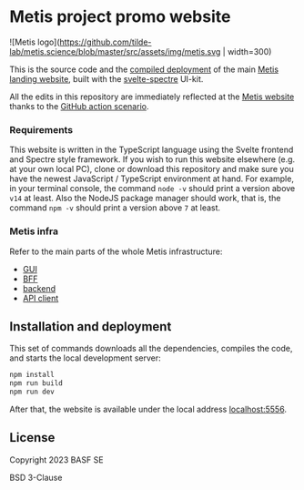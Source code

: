 # Metis project promo website

![Metis logo](https://github.com/tilde-lab/metis.science/blob/master/src/assets/img/metis.svg | width=300)

This is the source code and the [compiled deployment](https://github.com/tilde-lab/metis.science/tree/gh-pages) of the main [Metis landing website](https://metis.science), built with the [svelte-spectre](https://kit.metis.science) UI-kit.

All the edits in this repository are immediately reflected at the [Metis website](https://metis.science) thanks to the [GitHub action scenario](https://github.com/tilde-lab/metis.science/tree/master/.github).


### Requirements

This website is written in the TypeScript language using the Svelte frontend and Spectre style framework. If you wish to run this website elsewhere (e.g. at your own local PC), clone or download this repository and make sure you have the newest JavaScript / TypeScript environment at hand. For example, in your terminal console, the command `node -v` should print a version above `v14` at least. Also the NodeJS package manager should work, that is, the command `npm -v` should print a version above `7` at least.


### Metis infra

Refer to the main parts of the whole Metis infrastructure:

- [GUI](https://github.com/basf/metis-gui)
- [BFF](https://github.com/basf/metis-bff)
- [backend](https://github.com/basf/metis-backend)
- [API client](https://github.com/tilde-lab/metis-client)


## Installation and deployment

This set of commands downloads all the dependencies, compiles the code, and starts the local development server:

```bash
npm install
npm run build
npm run dev
```

After that, the website is available under the local address [localhost:5556](http://localhost:5556).


## License

Copyright 2023 BASF SE

BSD 3-Clause
